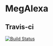 # MegAlexa
## Travis-ci
[![Build Status](https://travis-ci.com/sgt390/ProgettoSweCodice.svg?branch=develop)](https://travis-ci.com/sgt390/ProgettoSweCodice)
